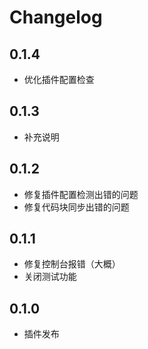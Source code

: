 # Changelog

## 0.1.4

* 优化插件配置检查

## 0.1.3

* 补充说明

## 0.1.2

* 修复插件配置检测出错的问题
* 修复代码块同步出错的问题

## 0.1.1

* 修复控制台报错（大概）
* 关闭测试功能

## 0.1.0

* 插件发布

